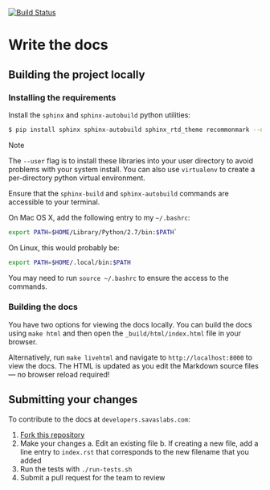 [![Build Status](https://travis-ci.org/savaslabs/developer-docs.svg?branch=master)](https://travis-ci.org/savaslabs/developer-docs)

# Write the docs

## Building the project locally

### Installing the requirements

Install the `sphinx` and `sphinx-autobuild` python utilities:

``` sh
$ pip install sphinx sphinx-autobuild sphinx_rtd_theme recommonmark --user
```

<div class="admonition note">
<p class="first admonition-title">Note</p>
<p class="last">The <code>--user</code> flag is to install these libraries into your user directory to avoid problems with your system install. You can also use <code>virtualenv</code> to create a per-directory python virtual environment.</p>
</div>

Ensure that the `sphinx-build` and `sphinx-autobuild` commands are accessible to your terminal.

On Mac OS X, add the following entry to my `~/.bashrc`:

``` sh
export PATH=$HOME/Library/Python/2.7/bin:$PATH`
```

On Linux, this would probably be:

``` sh
export PATH=$HOME/.local/bin:$PATH
```

You may need to run `source ~/.bashrc` to ensure the access to the commands.

### Building the docs

You have two options for viewing the docs locally. You can build the docs using `make html` and then open the `_build/html/index.html` file in your browser.

Alternatively, run `make livehtml` and navigate to `http://localhost:8000` to view the docs. The HTML is updated as you edit the Markdown source files — no browser reload required!

## Submitting your changes

To contribute to the docs at `developers.savaslabs.com`:

1. [Fork this repository](https://github.com/savaslabs/developer-docs)
2. Make your changes
   a. Edit an existing file
   b. If creating a new file, add a line entry to `index.rst` that corresponds to the new filename that you added
3. Run the tests with `./run-tests.sh`
4. Submit a pull request for the team to review
